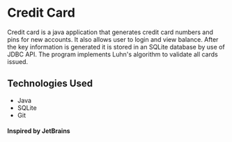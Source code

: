 # Credit Card
Credit card is a java application that generates credit card numbers and pins for new accounts. It also allows user to login and view balance. After the key information is generated it is stored in an SQLite database by use of JDBC API. The program implements Luhn's algorithm to validate all cards issued.







## Technologies Used
* Java
* SQLite
* Git

#### Inspired by JetBrains
